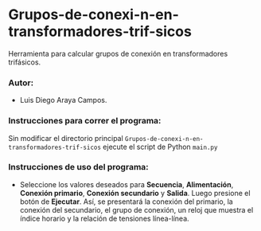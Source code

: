 # Grupos-de-conexi-n-en-transformadores-trif-sicos
Herramienta para calcular grupos de conexión en transformadores trifásicos.

### Autor:

* Luis Diego Araya Campos.

### Instrucciones para correr el programa:

Sin modificar el directorio principal `Grupos-de-conexi-n-en-transformadores-trif-sicos` ejecute el script de Python `main.py`

### Instrucciones de uso del programa:

* Seleccione los valores deseados para **Secuencia**, **Alimentación**, **Conexión primario**, **Conexión secundario** y **Salida**. Luego presione el botón de **Ejecutar**. Así, se presentará la conexión del primario, la conexión del secundario, el grupo de conexión, un reloj que muestra el índice horario y la relación de tensiones línea-línea.
